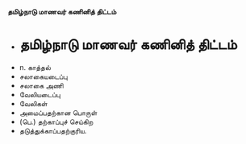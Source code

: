 **தமிழ்நாடு மாணவர் கணினித் திட்டம்**
- # தமிழ்நாடு மாணவர் கணினித் திட்டம்
- n. காத்தல்
- சலாகையடைப்பு
- சலாகை அணி
- வேலியடைப்பு
- வேலிகள்
- அமைப்பதற்கான பொருள்
- (பெ.) தற்காப்புச் செய்கிற
- தடுத்துக்காப்பதற்குரிய.

